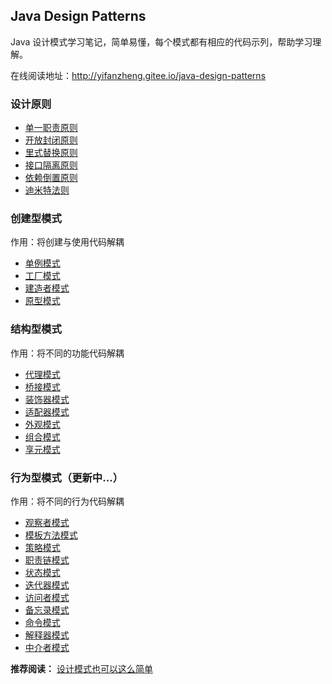 ## Java Design Patterns 

Java 设计模式学习笔记，简单易懂，每个模式都有相应的代码示列，帮助学习理解。

在线阅读地址：http://yifanzheng.gitee.io/java-design-patterns

### 设计原则

- [单一职责原则](docs/srp.md)
- [开放封闭原则](docs/ocp.md)
- [里式替换原则](docs/lsp.md)
- [接口隔离原则](docs/isp.md)
- [依赖倒置原则](docs/dip.md)
- [迪米特法则](docs/lod.md)

### 创建型模式

作用：将创建与使用代码解耦

- [单例模式](docss/singleton-pattern.md)
- [工厂模式](docs/factory-pattern.md)
- [建造者模式](docs/builder-pattern.md)
- [原型模式](docs/prototype-pattern.md)

### 结构型模式

作用：将不同的功能代码解耦

- [代理模式](docs/proxy-pattern.md)
- [桥接模式](docs/bridge-pattern.md)
- [装饰器模式](docs/decorator-pattern.md)
- [适配器模式](docs/adapter-pattern.md)
- [外观模式](docs/facade-pattern.md)
- [组合模式](docs/composite-pattern.md)
- [享元模式](docs/flyweight-pattern.md)

### 行为型模式（更新中...）

作用：将不同的行为代码解耦

- [观察者模式](docs/observer-pattern.md)
- [模板方法模式](docs/template-method-pattern.md)
- [策略模式]()
- [职责链模式]()
- [状态模式]()
- [迭代器模式]()
- [访问者模式]()
- [备忘录模式]()
- [命令模式]()
- [解释器模式]()
- [中介者模式]()

**推荐阅读：** [设计模式也可以这么简单](https://www.javadoop.com/post/design-pattern)
